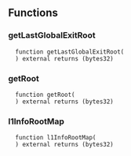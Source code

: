 


## Functions
### getLastGlobalExitRoot
```solidity
  function getLastGlobalExitRoot(
  ) external returns (bytes32)
```




### getRoot
```solidity
  function getRoot(
  ) external returns (bytes32)
```




### l1InfoRootMap
```solidity
  function l1InfoRootMap(
  ) external returns (bytes32)
```




